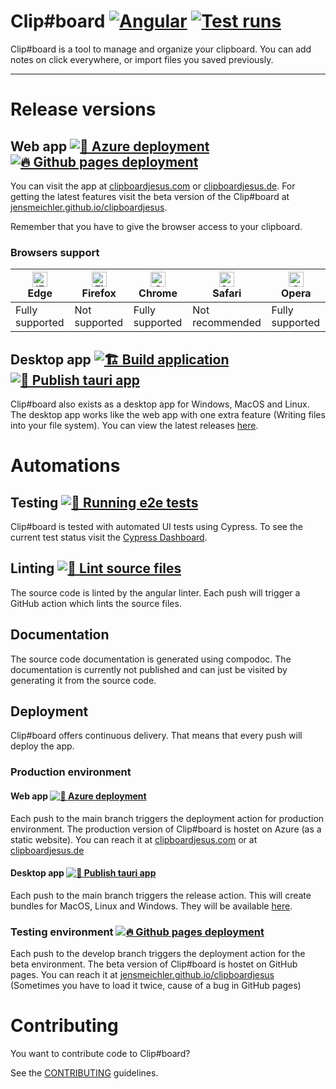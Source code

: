 # Clip#board [![Angular](https://badges.aleen42.com/src/angular.svg)](https://angular.io/)  [![Test runs](https://img.shields.io/endpoint?url=https://dashboard.cypress.io/badge/simple/c1e5r5&style=flat&logo=cypress)](https://dashboard.cypress.io/projects/c1e5r5/runs)

Clip#board is a tool to manage and organize your clipboard.
You can add notes on click everywhere, or import files you
saved previously.

---

# Release versions

## Web app [![🚀 Azure deployment](https://github.com/jensmeichler/clipboardjesus/actions/workflows/deployment.yml/badge.svg)](https://github.com/jensmeichler/clipboardjesus/actions/workflows/deployment.yml) [![🔥 Github pages deployment](https://github.com/jensmeichler/clipboardjesus/actions/workflows/dev-deployment.yml/badge.svg)](https://github.com/jensmeichler/clipboardjesus/actions/workflows/dev-deployment.yml)

You can visit the app at [clipboardjesus.com](https://www.clipboardjesus.com) or [clipboardjesus.de](https://www.clipboardjesus.de).
For getting the latest features visit the beta version of the Clip#board at [jensmeichler.github.io/clipboardjesus](https://jensmeichler.github.io/clipboardjesus).

Remember that you have to give the browser access to your clipboard.

### Browsers support

| [<img src="https://raw.githubusercontent.com/alrra/browser-logos/master/src/edge/edge_48x48.png" alt="IE / Edge" width="24px" height="24px" />](https://www.microsoft.com/en-us/edge)<br/>Edge | [<img src="https://raw.githubusercontent.com/alrra/browser-logos/master/src/firefox/firefox_48x48.png" alt="Firefox" width="24px" height="24px" />](https://www.mozilla.org/de/firefox/new)<br/>Firefox | [<img src="https://raw.githubusercontent.com/alrra/browser-logos/master/src/chrome/chrome_48x48.png" alt="Chrome" width="24px" height="24px" />](https://chromeenterprise.google/intl/de_de/browser/download)<br/>Chrome | [<img src="https://raw.githubusercontent.com/alrra/browser-logos/master/src/safari/safari_48x48.png" alt="Safari" width="24px" height="24px" /><br/>](https://www.apple.com/de/safari/)Safari | [<img src="https://raw.githubusercontent.com/alrra/browser-logos/master/src/opera/opera_48x48.png" alt="Opera" width="24px" height="24px" />](https://www.opera.com)<br/>Opera |
|------------------------------------------------------------------------------------------------------------------------------------------------------------------------------------------------|---------------------------------------------------------------------------------------------------------------------------------------------------------------------------------------------------------|--------------------------------------------------------------------------------------------------------------------------------------------------------------------------------------------------------------------------|-----------------------------------------------------------------------------------------------------------------------------------------------------------------------------------------------|--------------------------------------------------------------------------------------------------------------------------------------------------------------------------------|
| Fully supported                                                                                                                                                                                | Not supported                                                                                                                                                                                           | Fully supported                                                                                                                                                                                                          | Not recommended                                                                                                                                                                               | Fully supported                                                                                                                                                                |


## Desktop app [![🏗 Build application](https://github.com/jensmeichler/clipboardjesus/actions/workflows/build.yml/badge.svg?branch=develop)](https://github.com/jensmeichler/clipboardjesus/actions/workflows/build.yml) [![🔖 Publish tauri app](https://github.com/jensmeichler/clipboardjesus/actions/workflows/release.yml/badge.svg)](https://github.com/jensmeichler/clipboardjesus/actions/workflows/release.yml)

Clip#board also exists as a desktop app for Windows, MacOS and Linux.
The desktop app works like the web app with one extra feature (Writing files into your file system).
You can view the latest releases [here](https://github.com/jensmeichler/clipboardjesus/releases).

# Automations

## Testing [![🧪 Running e2e tests](https://github.com/jensmeichler/clipboardjesus/actions/workflows/e2e.yml/badge.svg)](https://github.com/jensmeichler/clipboardjesus/actions/workflows/e2e.yml)

Clip#board is tested with automated UI tests using Cypress.
To see the current test status visit the [Cypress Dashboard](https://dashboard.cypress.io/projects/c1e5r5/runs).

## Linting [![👕 Lint source files](https://github.com/jensmeichler/clipboardjesus/actions/workflows/linting.yml/badge.svg)](https://github.com/jensmeichler/clipboardjesus/actions/workflows/linting.yml)

The source code is linted by the angular linter.
Each push will trigger a GitHub action which lints the source files.

## Documentation

The source code documentation is generated using compodoc.
The documentation is currently not published and can just be visited by generating it from the source code.

## Deployment

Clip#board offers continuous delivery. That means that every push will deploy the app.

### Production environment

#### Web app [![🚀 Azure deployment](https://github.com/jensmeichler/clipboardjesus/actions/workflows/deployment.yml/badge.svg)](https://github.com/jensmeichler/clipboardjesus/actions/workflows/deployment.yml)

Each push to the main branch triggers the deployment action for production environment.
The production version of Clip#board is hostet on Azure (as a static website).
You can reach it at [clipboardjesus.com](https://www.clipboardjesus.com)
or at [clipboardjesus.de](https://www.clipboardjesus.de)

#### Desktop app [![🔖 Publish tauri app](https://github.com/jensmeichler/clipboardjesus/actions/workflows/release.yml/badge.svg)](https://github.com/jensmeichler/clipboardjesus/actions/workflows/release.yml)

Each push to the main branch triggers the release action.
This will create bundles for MacOS, Linux and Windows.
They will be available [here](https://github.com/jensmeichler/clipboardjesus/releases).

### Testing environment [![🔥 Github pages deployment](https://github.com/jensmeichler/clipboardjesus/actions/workflows/dev-deployment.yml/badge.svg)](https://github.com/jensmeichler/clipboardjesus/actions/workflows/dev-deployment.yml)

Each push to the develop branch triggers the deployment action for the beta environment.
The beta version of Clip#board is hostet on GitHub pages.
You can reach it at [jensmeichler.github.io/clipboardjesus](https://jensmeichler.github.io/clipboardjesus)
(Sometimes you have to load it twice, cause of a bug in GitHub pages)

# Contributing

You want to contribute code to Clip#board?

See the [CONTRIBUTING](CONTRIBUTING.md) guidelines.
